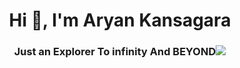 <h1 align="center">Hi 👋, I'm Aryan Kansagara</h1>
<h3 align="center">Just an Explorer To infinity And BEYOND<img src="https://thumbs.gfycat.com/CompassionateVioletIndochinesetiger-size_restricted.gif"></h3>
